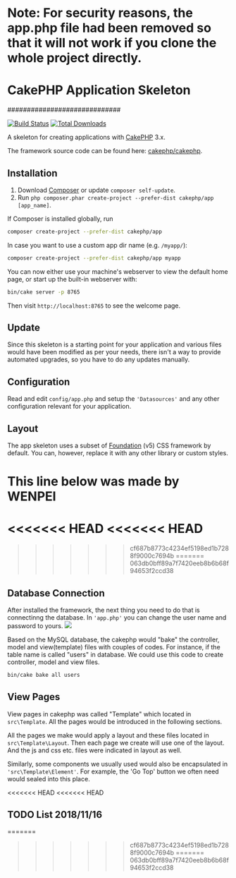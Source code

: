 # Note: For security reasons, the app.php file had been removed so that it will not work if you clone the whole project directly.

# CakePHP Application Skeleton 
#############################

[![Build Status](https://img.shields.io/travis/cakephp/app/master.svg?style=flat-square)](https://travis-ci.org/cakephp/app)
[![Total Downloads](https://img.shields.io/packagist/dt/cakephp/app.svg?style=flat-square)](https://packagist.org/packages/cakephp/app)

A skeleton for creating applications with [CakePHP](https://cakephp.org) 3.x.

The framework source code can be found here: [cakephp/cakephp](https://github.com/cakephp/cakephp).

## Installation

1. Download [Composer](https://getcomposer.org/doc/00-intro.md) or update `composer self-update`.
2. Run `php composer.phar create-project --prefer-dist cakephp/app [app_name]`.

If Composer is installed globally, run

```bash
composer create-project --prefer-dist cakephp/app
```

In case you want to use a custom app dir name (e.g. `/myapp/`):

```bash
composer create-project --prefer-dist cakephp/app myapp
```

You can now either use your machine's webserver to view the default home page, or start
up the built-in webserver with:

```bash
bin/cake server -p 8765
```

Then visit `http://localhost:8765` to see the welcome page.

## Update

Since this skeleton is a starting point for your application and various files
would have been modified as per your needs, there isn't a way to provide
automated upgrades, so you have to do any updates manually.

## Configuration

Read and edit `config/app.php` and setup the `'Datasources'` and any other
configuration relevant for your application.

## Layout

The app skeleton uses a subset of [Foundation](http://foundation.zurb.com/) (v5) CSS
framework by default. You can, however, replace it with any other library or
custom styles.

# This line below was made by WENPEI
<<<<<<< HEAD
<<<<<<< HEAD
=======

>>>>>>> cf687b8773c4234ef5198ed1b7288f9000c7694b
=======
>>>>>>> 063db0bff89a7f7420eeb8b6b68f94653f2ccd38
## Database Connection
After installed the framework, the next thing you need to do that is connectinng the database. In `'app.php'` you can change the user name and password to yours.
![](https://ws1.sinaimg.cn/large/613e8384ly1fx9jvkvizvj20r80b5jsj.jpg)

Based on the MySQL database, the cakephp would "bake" the controller, model and view(template) files with couples of codes. For instance, if the table name is called "users" in database. We could use this code to create controller, model and view files.

```bash
bin/cake bake all users
```

## View Pages 
View pages in cakephp was called "Template" which located in `src\Template`. All the pages would be introduced in the following sections.

All the pages we make would apply a layout and these files located in `src\Template\Layout`. Then each page we create will use one of the layout. And the js and css etc. files were indicated in layout as well.

Similarly, some components we usually used would also be encapsulated in `'src\Template\Element'`. For example, the 'Go Top' button we often need would sealed into this place.

<<<<<<< HEAD
<<<<<<< HEAD
## TODO List 2018/11/16
=======
>>>>>>> cf687b8773c4234ef5198ed1b7288f9000c7694b
=======
>>>>>>> 063db0bff89a7f7420eeb8b6b68f94653f2ccd38

